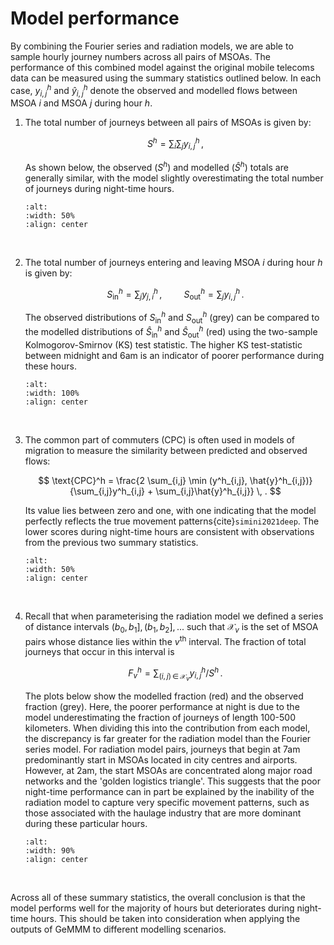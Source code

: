 # Model performance

By combining the Fourier series and radiation models, we are able to sample hourly journey numbers across all pairs of MSOAs. The performance of this combined model against the original mobile telecoms data can be measured using the summary statistics outlined below. In each case, $y^h_{i,j}$ and $\hat{y}^h_{i,j}$ denote the observed and modelled flows between MSOA $i$ and MSOA $j$ during hour $h$. 

1. The total number of journeys between all pairs of MSOAs is given by:

   $$
   S^h = \sum_{i} \sum_{j} y_{i,j}^h \, ,
   $$

   As shown below, the observed ($S^h$) and modelled ($\hat{S}^h$) totals are generally similar, with the model slightly overestimating the total number of journeys during night-time hours.

   ```{image} ../images/performance_total.png
   :alt: 
   :width: 50%
   :align: center
   ```

<br>

2. The total number of journeys entering and leaving MSOA $i$ during hour $h$ is given by:

   $$
   S_{\text{in}}^h = \sum_{j} y_{j,i}^h \, , \hspace{1cm} S_{\text{out}}^h = \sum_{j} y_{i,j}^h \, .
   $$

   The observed distributions of $S_{\text{in}}^h$ and $S_{\text{out}}^h$ (grey) can be compared to the modelled distributions of $\hat{S}_{\text{in}}^h$ and $\hat{S}_{\text{out}}^h$ (red) using the two-sample Kolmogorov-Smirnov (KS) test statistic. The higher KS test-statistic between midnight and 6am is an indicator of poorer performance during these hours.

   ```{image} ../images/performance_flows_lower.png
   :alt: 
   :width: 100%
   :align: center
   ```

<br>


3. The common part of commuters (CPC) is often used in models of migration to measure the similarity between predicted and observed flows:

   $$
   \text{CPC}^h = \frac{2 \sum_{i,j} \min (y^h_{i,j}, \hat{y}^h_{i,j})}{\sum_{i,j}y^h_{i,j} + \sum_{i,j}\hat{y}^h_{i,j}} \, .
   $$

   Its value lies between zero and one, with one indicating that the model perfectly reflects the true movement patterns{cite}`simini2021deep`. The lower scores during night-time hours are consistent with observations from the previous two summary statistics.

   ```{image} ../images/performance_cpc_lower.png
   :alt: 
   :width: 50%
   :align: center
   ```

<br>

4. Recall that when parameterising the radiation model we defined a series of distance intervals $(b_0, b_1], (b_1, b_2], ...$ such that $\mathcal{X}_v$ is the set of MSOA pairs whose distance lies within the $v$<sup>th</sup> interval. The fraction of total journeys that occur in this interval is

   $$
   F_v^h = \sum_{(i,j) \, \in \, \mathcal{X}_v} y_{i,j}^h / S^h \, .
   $$

   The plots below show the modelled fraction (red) and the observed fraction (grey). Here, the poorer performance at night is due to the model underestimating the fraction of journeys of length 100-500 kilometers. When dividing this into the contribution from each model, the discrepancy is far greater for the radiation model than the Fourier series model. For radiation model pairs, journeys that begin at 7am predominantly start in MSOAs located in city centres and airports. However, at 2am, the start MSOAs are concentrated along major road networks and the 'golden logistics triangle'. This suggests that the poor night-time performance can in part be explained by the inability of the radiation model to capture very specific movement patterns, such as those associated with the haulage industry that are more dominant during these particular hours.
  
   ```{image} ../images/performance_distance.png
   :alt: 
   :width: 90%
   :align: center
   ```  

<br>

Across all of these summary statistics, the overall conclusion is that the model performs well for the majority of hours but deteriorates during night-time hours. This should be taken into consideration when applying the outputs of GeMMM to different modelling scenarios.








